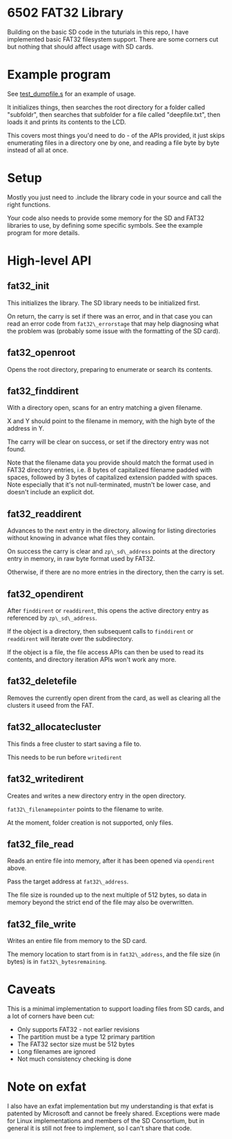 # 6502 FAT32 Library

Building on the basic SD code in the tuturials in this repo, I have implemented
basic FAT32 filesystem support.  There are some corners cut but nothing that
should affect usage with SD cards.

# Example program

See [test\_dumpfile.s](../src/test\_dumpfile.s) for an example of usage.

It initializes things, then searches the root directory for a folder called "subfoldr",
then searches that subfolder for a file called "deepfile.txt", then loads it and prints
its contents to the LCD.

This covers most things you'd need to do - of the APIs provided, it just skips
enumerating files in a directory one by one, and reading a file byte by byte instead
of all at once.

# Setup

Mostly you just need to .include the library code in your source and call the
right functions.

Your code also needs to provide some memory for the SD and FAT32 libraries to
use, by defining some specific symbols.  See the example program for more
details.


# High-level API

## fat32\_init

This initializes the library.  The SD library needs to be initialized first.

On return, the carry is set if there was an error, and in that case you can read an
error code from `fat32\_errorstage` that may help diagnosing what the problem was
(probably some issue with the formatting of the SD card).

## fat32\_openroot

Opens the root directory, preparing to enumerate or search its contents.

## fat32\_finddirent

With a directory open, scans for an entry matching a given filename.

X and Y should point to the filename in memory, with the high byte of the address in Y.

The carry will be clear on success, or set if the directory entry was not found.

Note that the filename data you provide should match the format used in FAT32
directory entries, i.e. 8 bytes of capitalized filename padded with spaces,
followed by 3 bytes of capitalized extension padded with spaces.  Note
especially that it's not null-terminated, mustn't be lower case, and doesn't
include an explicit dot.

## fat32\_readdirent

Advances to the next entry in the directory, allowing for listing directories
without knowing in advance what files they contain.

On success the carry is clear and `zp\_sd\_address` points at the directory entry
in memory, in raw byte format used by FAT32.

Otherwise, if there are no more entries in the directory, then the carry is set.

## fat32\_opendirent

After `finddirent` or `readdirent`, this opens the active directory entry
as referenced by `zp\_sd\_address`.

If the object is a directory, then subsequent calls to `finddirent` or `readdirent` will
iterate over the subdirectory.

If the object is a file, the file access APIs can then be used to read its contents,
and directory iteration APIs won't work any more.

## fat32\_deletefile

Removes the currently open dirent from the card, as well as clearing all the clusters
it useed from the FAT.

## fat32\_allocatecluster

This finds a free cluster to start saving a file to.

This needs to be run before `writedirent`

## fat32\_writedirent

Creates and writes a new directory entry in the open directory.

`fat32\_filenamepointer` points to the filename to write.

At the moment, folder creation is not supported, only files.

## fat32\_file\_read

Reads an entire file into memory, after it has been opened via `opendirent` above.

Pass the target address at `fat32\_address`.

The file size is rounded up to the next multiple of 512 bytes, so data in
memory beyond the strict end of the file may also be overwritten.

## fat32\_file\_write

Writes an entire file from memory to the SD card.

The memory location to start from is in `fat32\_address`, and the file size (in bytes)
is in `fat32\_bytesremaining`.


# Caveats

This is a minimal implementation to support loading files from SD cards, and a lot
of corners have been cut:

* Only supports FAT32 - not earlier revisions
* The partition must be a type 12 primary partition
* The FAT32 sector size must be 512 bytes
* Long filenames are ignored
* Not much consistency checking is done


# Note on exfat

I also have an exfat implementation but my understanding is that exfat is
patented by Microsoft and cannot be freely shared.  Exceptions were made for
Linux implementations and members of the SD Consortium, but in general it is
still not free to implement, so I can't share that code.

